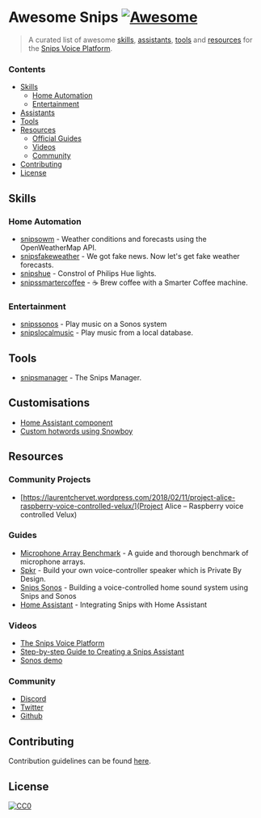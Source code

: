 # Awesome Snips [![Awesome](https://cdn.rawgit.com/sindresorhus/awesome/d7305f38d29fed78fa85652e3a63e154dd8e8829/media/badge.svg)](https://github.com/sindresorhus/awesome)

> A curated list of awesome [skills](#skills), [assistants](#assistants), [tools](#tools) and [resources](#resources) for the [Snips Voice Platform](https://www.snips.ai/).

### Contents

- [Skills](#skills)
  - [Home Automation](#home-automation)
  - [Entertainment](#entertainment)
- [Assistants](#assistants)
- [Tools](#tools)
- [Resources](#resources)
  - [Official Guides](#official-guides)
  - [Videos](#videos)
  - [Community](#community)
- [Contributing](#contributing)
- [License](#license)

## Skills

### Home Automation

- [snipsowm](https://github.com/snipsco/snips-skill-owm) - Weather conditions and forecasts using the OpenWeatherMap API.
- [snipsfakeweather](https://github.com/snipsco/snips-skill-fakeweather) - We got fake news. Now let's get fake weather forecasts.
- [snipshue](https://github.com/snipsco/snips-skill-hue) - Constrol of Philips Hue lights.
- [snipssmartercoffee](https://github.com/snipsco/snips-skill-smartercoffee) - :coffee: Brew coffee with a Smarter Coffee machine.

### Entertainment

- [snipssonos](https://github.com/snipsco/snips-skill-sonos) - Play music on a Sonos system
- [snipslocalmusic](https://github.com/snipsco/snips-skill-localmusic) - Play music from a local database.

## Tools

- [snipsmanager](https://github.com/snipsco/snipsmanager) - The Snips Manager.

## Customisations

- [Home Assistant component](https://home-assistant.io/components/snips/)
- [Custom hotwords using Snowboy](https://github.com/oziee/hotword)

## Resources

### Community Projects

- [https://laurentchervet.wordpress.com/2018/02/11/project-alice-raspberry-voice-controlled-velux/](Project Alice – Raspberry voice controlled Velux)

### Guides

- [Microphone Array Benchmark](https://medium.com/snips-ai/benchmarking-microphone-arrays-respeaker-conexant-microsemi-acuedge-matrix-creator-minidsp-950de8876fda) - A guide and thorough benchmark of microphone arrays.
- [Spkr](https://medium.com/snips-ai/how-to-build-a-voice-controlled-speaker-that-protects-your-privacy-ec6429a2c673) - Build your own voice-controller speaker which is Private By Design.
- [Snips Sonos](https://medium.com/snips-ai/building-a-voice-controlled-home-sound-system-using-snips-and-sonos-2aaf16523ce9) - Building a voice-controlled home sound system using Snips and Sonos
- [Home Assistant](https://medium.com/snips-ai/integrating-snips-with-home-assistant-314723645c77) - Integrating Snips with Home Assistant

### Videos

- [The Snips Voice Platform](https://vimeo.com/221451347)
- [Step-by-step Guide to Creating a Snips Assistant](https://vimeo.com/223255884)
- [Sonos demo](https://vimeo.com/237742054)

### Community

- [Discord](https://discord.gg/3939Kqx)
- [Twitter](https://twitter.com/snips)
- [Github](https://github.com/snipsco/)

## Contributing

Contribution guidelines can be found [here](/CONTRIBUTING.md).

## License

[![CC0](http://mirrors.creativecommons.org/presskit/buttons/88x31/svg/cc-zero.svg)](https://creativecommons.org/publicdomain/zero/1.0/)
